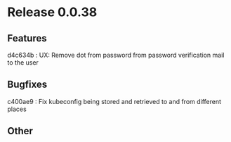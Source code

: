 # Release 0.0.38

## Features
d4c634b : UX: Remove dot from password from password verification mail to the user

## Bugfixes
c400ae9 : Fix kubeconfig being stored and retrieved to and from different places

## Other
